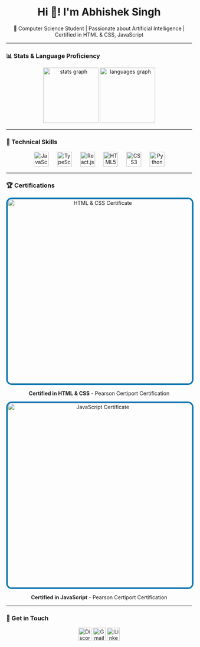 <h1 align="center">Hi 👋! I'm Abhishek Singh</h1>

<p align="center">🚀 Computer Science Student | Passionate about Artificial Intelligence | Certified in HTML & CSS, JavaScript</p>

---

### 📊 Stats & Language Proficiency

<div align="center">
  <img src="https://github-readme-stats.vercel.app/api?username=maurodesouza&hide_title=false&hide_rank=false&show_icons=true&include_all_commits=true&count_private=true&disable_animations=false&theme=dracula&locale=en&hide_border=false" height="150" alt="stats graph"  />
  <img src="https://github-readme-stats.vercel.app/api/top-langs?username=maurodesouza&locale=en&hide_title=false&layout=compact&card_width=320&langs_count=5&theme=dracula&hide_border=false" height="150" alt="languages graph"  />
</div>

---

### 🔧 Technical Skills

<div align="center">
  <img src="https://cdn.jsdelivr.net/gh/devicons/devicon/icons/javascript/javascript-original.svg" height="40" alt="JavaScript"  />
  <img width="15" />
  <img src="https://cdn.jsdelivr.net/gh/devicons/devicon/icons/typescript/typescript-original.svg" height="40" alt="TypeScript"  />
  <img width="15" />
  <img src="https://cdn.jsdelivr.net/gh/devicons/devicon/icons/react/react-original.svg" height="40" alt="React.js"  />
  <img width="15" />
  <img src="https://cdn.jsdelivr.net/gh/devicons/devicon/icons/html5/html5-original.svg" height="40" alt="HTML5"  />
  <img width="15" />
  <img src="https://cdn.jsdelivr.net/gh/devicons/devicon/icons/css3/css3-original.svg" height="40" alt="CSS3"  />
  <img width="15" />
  <img src="https://cdn.jsdelivr.net/gh/devicons/devicon/icons/python/python-original.svg" height="40" alt="Python"  />
</div>

---


### 🏆 Certifications

<div align="center">
  <img src="https://github.com/user-attachments/assets/6b53baab-8cc2-496a-a411-a41e452bfd7d" style="border-radius: 15px; width: 500px; border: 4px solid #0077B5;" alt="HTML & CSS Certificate" />
  <p><strong>Certified in HTML & CSS</strong> - Pearson Certiport Certification </p> 
  <img src="https://github.com/user-attachments/assets/d04f2d3f-ba9c-4087-8d36-192605bea63f" style="border-radius: 15px; width: 500px; border: 4px solid #0077B5;" alt="JavaScript Certificate" />

  <p><strong>Certified in JavaScript</strong> - Pearson Certiport Certification</p>
</div>

---

### 📩 Get in Touch

<div align="center">
  <img src="https://img.shields.io/static/v1?message=Discord&logo=discord&label=&color=7289DA&logoColor=white&labelColor=&style=for-the-badge" height="35" alt="Discord"  />
  <img src="https://img.shields.io/static/v1?message=Gmail&logo=gmail&label=&color=D14836&logoColor=white&labelColor=&style=for-the-badge" height="35" alt="Gmail"  />
  <img src="https://img.shields.io/static/v1?message=LinkedIn&logo=linkedin&label=&color=0077B5&logoColor=white&labelColor=&style=for-the-badge" height="35" alt="LinkedIn"  />
</div>
